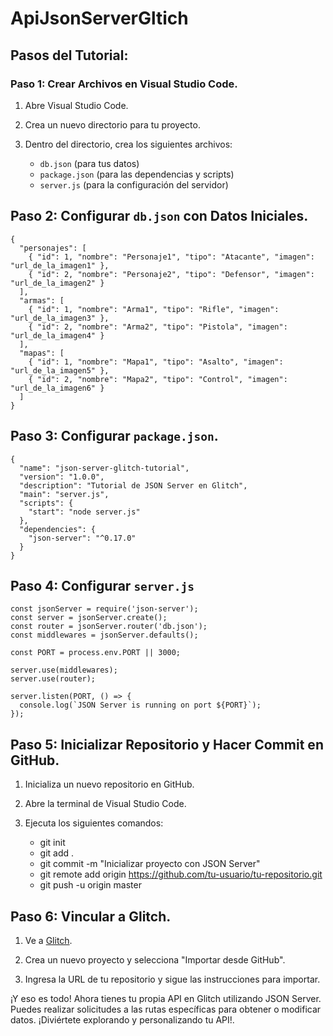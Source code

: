 # ApiJsonServerGltich

## **Pasos del Tutorial:**

### Paso 1: Crear Archivos en Visual Studio Code.

1. Abre Visual Studio Code.

2. Crea un nuevo directorio para tu proyecto.

3. Dentro del directorio, crea los siguientes archivos:

   - `db.json` (para tus datos)
   - `package.json` (para las dependencias y scripts)
   - `server.js` (para la configuración del servidor)

## **Paso 2: Configurar `db.json` con Datos Iniciales.**

```
{
  "personajes": [
    { "id": 1, "nombre": "Personaje1", "tipo": "Atacante", "imagen": "url_de_la_imagen1" },
    { "id": 2, "nombre": "Personaje2", "tipo": "Defensor", "imagen": "url_de_la_imagen2" }
  ],
  "armas": [
    { "id": 1, "nombre": "Arma1", "tipo": "Rifle", "imagen": "url_de_la_imagen3" },
    { "id": 2, "nombre": "Arma2", "tipo": "Pistola", "imagen": "url_de_la_imagen4" }
  ],
  "mapas": [
    { "id": 1, "nombre": "Mapa1", "tipo": "Asalto", "imagen": "url_de_la_imagen5" },
    { "id": 2, "nombre": "Mapa2", "tipo": "Control", "imagen": "url_de_la_imagen6" }
  ]
}
```

## **Paso 3: Configurar `package.json`.**

```
{
  "name": "json-server-glitch-tutorial",
  "version": "1.0.0",
  "description": "Tutorial de JSON Server en Glitch",
  "main": "server.js",
  "scripts": {
    "start": "node server.js"
  },
  "dependencies": {
    "json-server": "^0.17.0"
  }
}
```

## **Paso 4: Configurar `server.js`**

```
const jsonServer = require('json-server');
const server = jsonServer.create();
const router = jsonServer.router('db.json');
const middlewares = jsonServer.defaults();

const PORT = process.env.PORT || 3000;

server.use(middlewares);
server.use(router);

server.listen(PORT, () => {
  console.log(`JSON Server is running on port ${PORT}`);
});
```

## **Paso 5: Inicializar Repositorio y Hacer Commit en GitHub.**


1. Inicializa un nuevo repositorio en GitHub.

2. Abre la terminal de Visual Studio Code.

3. Ejecuta los siguientes comandos:

   - git init
   - git add .
   - git commit -m "Inicializar proyecto con JSON Server"
   - git remote add origin https://github.com/tu-usuario/tu-repositorio.git
   - git push -u origin master
   

## **Paso 6: Vincular a Glitch.**

1. Ve a [Glitch](https://glitch.com/).

2. Crea un nuevo proyecto y selecciona "Importar desde GitHub".

3. Ingresa la URL de tu repositorio y sigue las instrucciones para importar.

¡Y eso es todo! Ahora tienes tu propia API en Glitch utilizando JSON Server. Puedes realizar solicitudes a las rutas específicas para obtener o modificar datos. ¡Diviértete explorando y personalizando tu API!.
